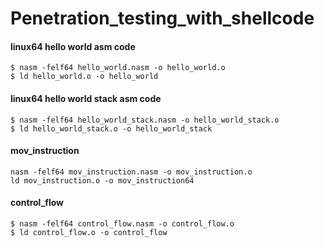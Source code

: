 # Penetration_testing_with_shellcode

#### linux64 hello world asm code
```
$ nasm -felf64 hello_world.nasm -o hello_world.o
$ ld hello_world.o -o hello_world
```


#### linux64 hello world stack asm code
```
$ nasm -felf64 hello_world_stack.nasm -o hello_world_stack.o
$ ld hello_world_stack.o -o hello_world_stack
```

#### mov_instruction
```
nasm -felf64 mov_instruction.nasm -o mov_instruction.o
ld mov_instruction.o -o mov_instruction64
```

#### control_flow
```
$ nasm -felf64 control_flow.nasm -o control_flow.o
$ ld control_flow.o -o control_flow

```
